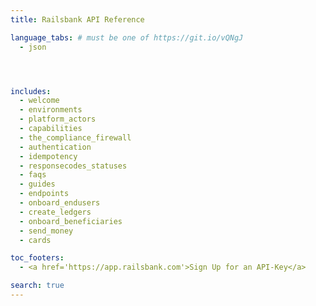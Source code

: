 ```yaml
---
title: Railsbank API Reference

language_tabs: # must be one of https://git.io/vQNgJ
  - json




includes:
  - welcome
  - environments
  - platform_actors
  - capabilities
  - the_compliance_firewall
  - authentication
  - idempotency
  - responsecodes_statuses
  - faqs
  - guides
  - endpoints
  - onboard_endusers
  - create_ledgers
  - onboard_beneficiaries
  - send_money
  - cards

toc_footers:
  - <a href='https://app.railsbank.com'>Sign Up for an API-Key</a>

search: true
---
```

